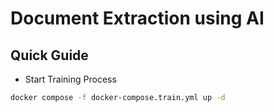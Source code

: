 # Document Extraction using AI

## Quick Guide

- Start Training Process

```sh
docker compose -f docker-compose.train.yml up -d
```